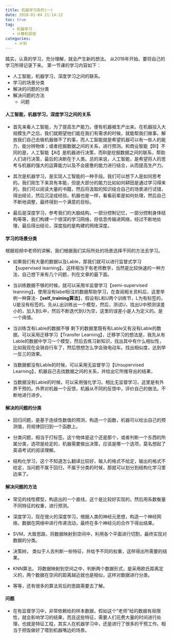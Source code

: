```yaml
---
title: 机器学习系列(一)
date: 2018-01-04 21:14:22
toc: true
tag:
   - 机器学习
   - 计算机视觉
categories:
    - 计划
---
```

踏实，认真的学习，充分理解，就会产生新的想法。
从2018年开始，要将自己的学习所得记录下来。
第一节课的学习内容如下：
   + 人工智能，机器学习，深度学习之间的联系。
   + 学习的场景分类
   + 解决的问题的分类
   + 解决问题的方法
     + 问题
#### 人工智能，机器学习，深度学习之间的关系
+ 首先来看人工智能，为了提高生产能力。便有机器被生产出来。在机器投入大规模生产之后，我们就期望他们能在我们有需求的时候，就能帮我们做事。解放我们自己去做机器做不了的事，而人工智能就是希望机器可以有一些人的能力，能分辨物体；或者挖掘数据之间的关系，进行预测。和商业智能【BI】不同的是，人工智能【AI】是机器进行决策，而BI是挖掘数据之间的联系，帮助人们进行决策，最后的决断在于人类。总的来说，人工智能，是希望将人的思考与机器的强大的运算能力以及不会疲惫的能力进行结合，从而提高生产力。
<!--more-->
+ 其次是机器学习，是实现人工智能的一种手段。我们可以想下人是如何思考的。我们刚生下来具有本能，但是大部分的能力比如如何耕田是通过学习得来的。我们可以阅读大量的书籍，然后将汲取的知识结合自己的场景进行试错，得出结论，然后沉淀成经验。机器也是一样，看看前辈是如何处理，然后自己不断地调整，最终得到一个满意的目标。

+ 最后是深度学习，参考我们的大脑结构，一部分控制记忆，一部分控制身体结构等等，我们构建一个很深的学习网络，将信息传输进网络，经过不断地处理，最后得出结论，深度指的是构建的网络深度。

#### 学习的场景分类
根据视频中老师的讲解，我们根据我们实际所处的场景选择不同的方法去学习。

+  如果我们有大量的数据以及Lable，那我们就可以进行监督式学习【supervised learning】，这样相当于有老师教学，当然是比较快速的一种方法，自己想下来有几个问题，列在文章的最下面。

+ 当训练数据不够的时候，就可以采用半监督学习【semi-supervised leanning】，使用没有label标注的数据帮助学习，在查阅相关资料后，这里举例一种算法-【**self_training算法**】，假设有L和U两个训练节，L为有标签的，U是没有标签的。先从L出训练出一个模型，然后，测试U，找出U中预测误差小的，加入到L中，然后不断迭代到U为空，这里的误差小是人为定义的。是一个阈值。
+ 当训练含有Lable的数据不够 剩下的数据里既有有Lable又有没有Lable的数据，可以采用迁移学习【Transfer Learning】，迁移学习的想法是，我先从有Lable的数据中学习一个模型，然后去练习新知识，找出其中有什么相似性，比如我现在会骑自行车了，然后想想怎么学会骑电动车。找出相似度，达到举一反三的效果。

+  当数据都没有Lable的时候，可以采用无监督学习【Unsupervised Learning】，机器自己去找数据之间的关系，并给出它所推导出的结果，

+ 当数据没有Lable的时候，可以采用强化学习。相比无监督学习，这里是有外界干预的。外界对机器一个反馈，机器从不同的反馈中，评价自己的做法。不断地进行进步。

#### 解决的问题的分类

+ 回归问题，是基于连续性数值的预测，构造一个函数，机器可以给出自己的预测值，将规律回归到一个函数上。

+ 分类问题，相当于打标签。这个物体是这个还是那个，或者判断一个东西的所属分类，选项是给定的，机器需要做出决策，应该是哪一个选项，莫名想起了英语考试的阅读理解。

+ 结构化学习，这个不知道怎么翻译比较好，输入的格式不给定，输出的格式不给定，当问题不属于回归，不属于分类的时候，那就可以划分到结构化学习里边来了。
#### 解决问题的方法

+ 常见的线性模型，构造出的一个直线，这个是比较好实现的，然后用系数衡量不同特征的权重，进行预测。

+ 深度学习，现在很火的深度学习，根据人类的神经元思想，构造一个神经网络，数据在网络中进行传递流动，最终在多个神经元的合作下得出结果。

+ SVM，大致思路，将数据映射到空间中，利用各个平面进行切割，最终实现对数据的分类。

+ 决策树， 类似于人去判断一些特征，并给予不同的权重，这样得出所需要的结果。

+ KNN算法， 将数据映射到空间之中，判断两个数据形式，是采用欧氏距离定义的，两个数据在空间的距离越近就也是相似，这样对数据进行分类。

+ 等等，还有很多的算法背后的思路需要去了解。
#### 问题

* 在有监督学习中，非常依赖给的样本数据，假如这个”老师”给的数据有局限性，就会影响学习的结果，而且这些特征，需要人们花费大量的时间进行处理，也就是特征工程，其实人在机器学习中，还是进行了很多的干预工作。相当于把饭做好了喂到机器嘴边的场景。
